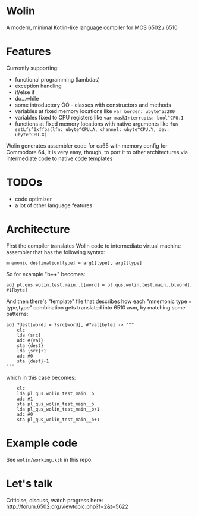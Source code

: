 # Wolin
A modern, minimal Kotlin-like language compiler for MOS 6502 / 6510

# Features

Currently supporting:

- functional programming (lambdas)
- exception handling
- if/else if
- do...while
- some introductory OO - classes with constructors and methods
- variables at fixed memory locations like `var border: ubyte^53280`
- variables fixed to CPU registers like `var maskInterrupts: bool^CPU.I`
- functions at fixed memory locations with native arguments like `fun setLfs^0xffba(lfn: ubyte^CPU.A, channel: ubyte^CPU.Y, dev: ubyte^CPU.X)
`

Wolin generates assembler code for ca65 with memory config for Commodore 64, it is very easy, though, to port it to other architectures via intermediate code to native code templates

# TODOs

- code optimizer
- a lot of other language features

# Architecture

First the compiler translates Wolin code to intermediate virtual machine assembler that has the following syntax:

```mnemonic destination[type] = arg1[type], arg2[type]```


So for example "b++" becomes:

```add pl.qus.wolin.test.main..b[word] = pl.qus.wolin.test.main..b[word], #1[byte]```


And then there's "template" file that describes how each "mnemonic type = type,type" combination gets translated into 6510 asm, by matching some patterns:

```
add ?dest[word] = ?src[word], #?val[byte] -> """
    clc
    lda {src}
    adc #{val}
    sta {dest}
    lda {src}+1
    adc #0
    sta {dest}+1
"""
```

which in this case becomes:

```
    clc
    lda pl_qus_wolin_test_main__b
    adc #1
    sta pl_qus_wolin_test_main__b
    lda pl_qus_wolin_test_main__b+1
    adc #0
    sta pl_qus_wolin_test_main__b+1
```

# Example code

See `wolin/working.ktk` in this repo.

# Let's talk

Criticise, discuss, watch progress here: http://forum.6502.org/viewtopic.php?f=2&t=5622